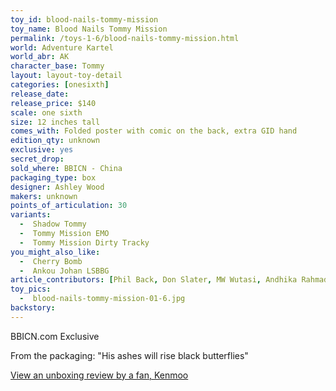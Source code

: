 ```yaml
---
toy_id: blood-nails-tommy-mission
toy_name: Blood Nails Tommy Mission
permalink: /toys-1-6/blood-nails-tommy-mission.html
world: Adventure Kartel
world_abr: AK
character_base: Tommy
layout: layout-toy-detail
categories: [onesixth]
release_date: 
release_price: $140
scale: one sixth
size: 12 inches tall
comes_with: Folded poster with comic on the back, extra GID hand
edition_qty: unknown
exclusive: yes
secret_drop:
sold_where: BBICN - China
packaging_type: box
designer: Ashley Wood
makers: unknown
points_of_articulation: 30
variants: 
  -  Shadow Tommy
  -  Tommy Mission EMO
  -  Tommy Mission Dirty Tracky
you_might_also_like:
  -  Cherry Bomb
  -  Ankou Johan LSBBG
article_contributors: [Phil Back, Don Slater, MW Wutasi, Andhika Rahmaditya]
toy_pics:
  -  blood-nails-tommy-mission-01-6.jpg
backstory:
---
```

BBICN.com Exclusive

From the packaging: "His ashes will rise black butterflies"

<a href="http://kenmoo2007.blogspot.com/2010/07/unboxing-threea-adventure-kartel-12inch.html" target="_blank">View an unboxing review by a fan, Kenmoo</a>



